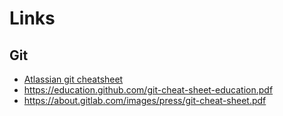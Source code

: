 # Links

## Git 


* [Atlassian git cheatsheet](https://www.atlassian.com/git/tutorials/atlassian-git-cheatsheet)
* https://education.github.com/git-cheat-sheet-education.pdf
* https://about.gitlab.com/images/press/git-cheat-sheet.pdf
